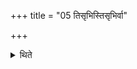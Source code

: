 +++
title = "05 तिसृभिस्तिसृभिर्वा"

+++

<details><summary>थिते</summary>

5. Or (he enkindles the fires) each with three (verses).
</details>
